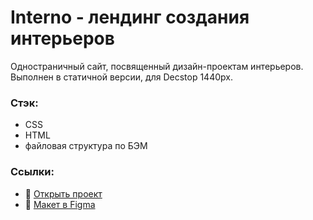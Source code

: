 # Interno - лендинг создания интерьеров

Одностраничный сайт, посвященный дизайн-проектам интерьеров. Выполнен в статичной версии, для Decstop 1440px.

### Стэк:
* CSS
* HTML
* файловая структура по БЭМ

### Ссылки:
* :mag_right: [Открыть проект](https://gutmalina.github.io/Interno/)
* :pushpin:   [Макет в Figma](https://www.figma.com/file/XI4lCzveH6gQaCGNPPKWDV/Interno-%2B?node-id=2%3A39)

